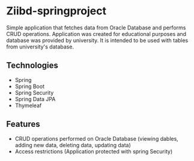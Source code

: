 # Ziibd-springproject
Simple application that fetches data from Oracle Database and performs CRUD operations. Application was created for educational purposes and database was provided by university. It is intended to be used with tables from university's database.
## Technologies
* Spring
* Spring Boot
* Spring Security
* Spring Data JPA
* Thymeleaf
## Features
* CRUD operations performed on Oracle Database (viewing dables, adding new data, deleting data, updating data)
* Access restrictions (Application protected with spring Security)
